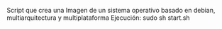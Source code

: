 Script que crea una Imagen de un sistema operativo basado en debian, multiarquitectura y multiplataforma
Ejecución:
sudo sh start.sh
